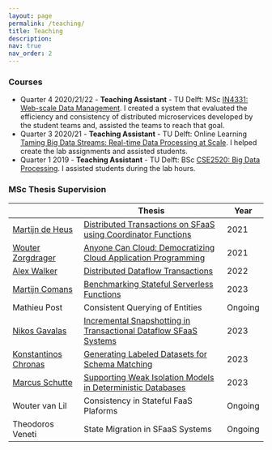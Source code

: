 ```yaml
---
layout: page
permalink: /teaching/
title: Teaching
description: 
nav: true
nav_order: 2
---
```

### Courses

* Quarter 4 2020/21/22 - **Teaching Assistant** - TU Delft: MSc [IN4331: Web-scale Data Management](https://studiegids.tudelft.nl/a101_displayCourse.do?course_id=55287).
  I created a system that evaluated the efficiency and consistency of distributed microservices developed by the student teams and, assisted the teams to reach that goal.
* Quarter 3 2020/21 - **Teaching Assistant** - TU Delft: Online Learning [Taming Big Data Streams: Real-time Data Processing at Scale](https://online-learning.tudelft.nl/courses/taming-big-data-streams-real-time-data-processing-at-scale/).
  I helped create the lab assignments and assisted students.
* Quarter 1 2019 - **Teaching Assistant** - TU Delft: BSc [CSE2520: Big Data Processing](https://studiegids.tudelft.nl/a101_displayCourse.do?course_id=51726).
  I assisted students during the lab hours.

### MSc Thesis Supervision

<table class="styled-table">
    <thead>
        <tr>
            <th></th>
            <th>Thesis</th>
            <th>Year</th>
        </tr>
    </thead>
    <tbody>
        <tr>
            <td><a href="https://www.linkedin.com/in/martijn-de-heus-b75308146">Martijn de Heus</a></td>
            <td><a href="https://repository.tudelft.nl/islandora/object/uuid%3A25b6e54a-116a-444f-9cb7-693d595bb058">Distributed Transactions on SFaaS using Coordinator Functions</a></td>
            <td>2021</td>
        </tr>
        <tr class="active-row">
            <td><a href="https://www.linkedin.com/in/wouter-zorgdrager-a4746512a">Wouter Zorgdrager</a></td>
            <td><a href="https://repository.tudelft.nl/islandora/object/uuid%3A876a7a53-8afd-49e2-8d95-af00aab5cfc4">Anyone Can Cloud: Democratizing Cloud Application Programming</a></td>
            <td>2021</td>
        </tr>
        <tr class="active-row">
            <td><a href="https://www.linkedin.com/in/axcwalker">Alex Walker</a></td>
            <td><a href="https://repository.tudelft.nl/islandora/object/uuid:ec6c45d7-ea0b-4a80-ae5f-dcb34e651e0e">Distributed Dataflow Transactions</a></td>
            <td>2022</td>
        </tr>
        <tr class="active-row">
            <td><a href="https://www.linkedin.com/in/martijn-comans/?originalSubdomain=nl">Martijn Comans</a> </td>
            <td><a href="https://repository.tudelft.nl/islandora/object/uuid%3A81909c05-72d1-4251-b183-aac8046dac64?collection=education">Benchmarking Stateful Serverless Functions</a></td>
            <td>2023</td>
        </tr>
        <tr class="active-row">
            <td>Mathieu Post</td>
            <td>Consistent Querying of Entities</td>
            <td>Ongoing</td>
        </tr>
        <tr class="active-row">
            <td><a href="https://www.linkedin.com/in/nikosgavalas/">Nikos Gavalas</a></td>
            <td><a href="https://repository.tudelft.nl/islandora/object/uuid%3Acd55a655-6445-4f38-b5c5-35b9094a62c4?collection=education">Incremental Snapshotting in Transactional Dataflow SFaaS Systems</a></td>
            <td>2023</td>
        </tr>
        <tr class="active-row">
            <td><a href="https://www.linkedin.com/in/konstantinos-chronas-7a62ba102">Konstantinos Chronas</a></td>
            <td><a href="https://repository.tudelft.nl/islandora/object/uuid%3A7ff34c5d-dea6-42ce-a501-8148d079f3a1?collection=education">Generating Labeled Datasets for Schema Matching</a></td>
            <td>2023</td>
        </tr>
        <tr class="active-row">
            <td><a href="https://www.linkedin.com/in/marcus-schutte-0836b91b6/">Marcus Schutte</a></td>
            <td><a href="">Supporting Weak Isolation Models in Deterministic Databases</a></td>
            <td>2023</td>
        </tr>
        <tr class="active-row">
            <td>Wouter van Lil</td>
            <td>Consistency in Stateful FaaS Plaforms</td>
            <td>Ongoing</td>
        </tr>
        <tr class="active-row">
            <td>Theodoros Veneti</td>
            <td>State Migration in SFaaS Systems</td>
            <td>Ongoing</td>
        </tr>
        <!-- and so on... -->
    </tbody>
</table>

[//]: # (* **Gianni Wiemers** &#40;with Georgios Siachamis&#41;)

[//]: # (* **Theodoros Veneti** &#40;with Georgios Siachamis&#41;)
